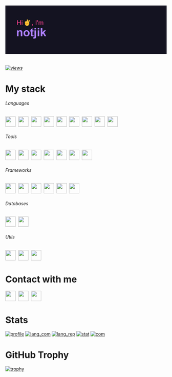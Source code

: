 ###### [![image](header.png)](header.png)
###### [![views](https://komarev.com/ghpvc/?username=notjik&color=fe428e&style=flat)](https://komarev.com/ghpvc/?username=notjik&color=bf91f3&style=flat)


# My stack

###### Languages
<p class="languages">
<a href="https://python.org/"><img height="32" width="32" src="https://cdn.simpleicons.org/python/fe428e"/></a>&nbsp;
<a href="https://iso.org/standard/74528.html"><img height="32" width="32" src="https://cdn.simpleicons.org/c/fe428e"/></a>&nbsp;
<a href="https://isocpp.org/"><img height="32" width="32" src="https://cdn.simpleicons.org/cplusplus/fe428e"/></a>&nbsp;
<a href="https://dotnet.microsoft.com/en-us/languages/csharp"><img height="32" width="32" src="https://cdn.simpleicons.org/csharp/fe428e"/></a>&nbsp;
<a href="https://developer.mozilla.org/en-US/docs/Web/JavaScript"><img height="32" width="32" src="https://cdn.simpleicons.org/javascript/fe428e"/></a>&nbsp;
<a href="https://java.com/"><img height="32" width="32" src="https://cdn.simpleicons.org/openjdk/fe428e"/></a>&nbsp;
<a href="https://kotlinlang.org/"><img height="32" width="32" src="https://cdn.simpleicons.org/kotlin/fe428e"/></a>&nbsp;
<a href="https://w3.org/html/"><img height="32" width="32" src="https://cdn.simpleicons.org/html5/fe428e"/></a>&nbsp;
<a href="https://w3.org/Style/CSS/"><img height="32" width="32" src="https://cdn.simpleicons.org/css3/fe428e"/></a>&nbsp;
</p>

###### Tools
<p class="tools">
<a href="https://git-scm.com/"><img height="32" width="32" src="https://cdn.simpleicons.org/git/fe428e"/></a>&nbsp;
<a href="https://docker.com/"><img height="32" width="32" src="https://cdn.simpleicons.org/docker/fe428e"/></a>&nbsp;
<a href="https://ubuntu.com/"><img height="32" width="32" src="https://cdn.simpleicons.org/ubuntu/fe428e"/></a>&nbsp;
<a href="https://jetbrains.com/pycharm/"><img height="32" width="32" src="https://cdn.simpleicons.org/pycharm/fe428e"/></a>&nbsp;
<a href="https://jetbrains.com/pycharm/"><img height="32" width="32" src="https://cdn.simpleicons.org/intellijidea/fe428e"/></a>&nbsp;
<a href="https://visualstudio.microsoft.com/"><img height="32" width="32" src="https://cdn.simpleicons.org/visualstudio/fe428e"/></a>&nbsp;
<a href="https://code.visualstudio.com/"><img height="32" width="32" src="https://cdn.simpleicons.org/visualstudiocode/fe428e"/></a>&nbsp;
</p>

###### Frameworks
<p class="frameworks">
<a href="https://djangoproject.com/"><img height="32" width="32" src="https://cdn.simpleicons.org/django/fe428e"/></a>&nbsp;
<a href="https://qt.io/"><img height="32" width="32" src="https://cdn.simpleicons.org/qt/fe428e"/></a>&nbsp;
<a href="https://flask.palletsprojects.com/"><img height="32" width="32" src="https://cdn.simpleicons.org/flask/fe428e"/></a>&nbsp;
<a href="https://getbootstrap.com/"><img height="32" width="32" src="https://cdn.simpleicons.org/bootstrap/fe428e"/></a>&nbsp;
<a href="https://nodejs.org/"><img height="32" width="32" src="https://cdn.simpleicons.org/node.js/fe428e"/></a>&nbsp;
<a href="https://dotnet.microsoft.com/"><img height="32" width="32" src="https://cdn.simpleicons.org/dotnet/fe428e"/></a>&nbsp;
</p>

###### Databases
<p class="databases">
<a href="https://postgresql.org/"><img height="32" width="32" src="https://cdn.simpleicons.org/postgresql/fe428e"/></a>&nbsp;
<a href="https://sqlite.org/"><img height="32" width="32" src="https://cdn.simpleicons.org/sqlite/fe428e"/></a>&nbsp;
</p>

###### Utils
<p class="utils">
<a href="https://mozilla.org/"><img height="32" width="32" src="https://cdn.simpleicons.org/mozilla/fe428e"/></a>&nbsp;
<a href="https://dotenv.org/"><img height="32" width="32" src="https://cdn.simpleicons.org/dotenv/fe428e"/></a>&nbsp;
<a href="https://pypi.org/project/googletrans/"><img height="32" width="32" src="https://cdn.simpleicons.org/googletranslate/fe428e"/></a>&nbsp;
</p>

# Contact with me
<p class="contacts">
<a href="https://t.me/notjik/"><img height="32" width="32" src="https://cdn.simpleicons.org/telegram/fe428e"/></a>&nbsp;
<a href="https://vk.com/notjik"><img height="32" width="32" src="https://cdn.simpleicons.org/vk/fe428e"/></a>&nbsp;
<a href="mailto:notjik@yandex.ru"><img height="32" width="32" src="https://cdn.simpleicons.org/mail.ru/fe428e"/></a>&nbsp;
</p>

# Stats
[![profile](https://github-profile-summary-cards.vercel.app/api/cards/profile-details?username=notjik&theme=radical)](https://github-profile-summary-cards.vercel.app/api/cards/profile-details?username=notjik&theme=radical)
[![lang_com](https://github-profile-summary-cards.vercel.app/api/cards/most-commit-language?username=notjik&theme=radical)](https://github-profile-summary-cards.vercel.app/api/cards/most-commit-language?username=notjik&theme=radical)
[![lang_rep](https://github-profile-summary-cards.vercel.app/api/cards/repos-per-language?username=notjik&theme=radical)](https://github-profile-summary-cards.vercel.app/api/cards/repos-per-language?username=notjik&theme=radical)
[![stat](https://github-profile-summary-cards.vercel.app/api/cards/stats?username=notjik&theme=radical)](https://github-profile-summary-cards.vercel.app/api/cards/stats?username=notjik&theme=radical)
[![com](https://github-profile-summary-cards.vercel.app/api/cards/productive-time?username=notjik&theme=radical&utcOffset=5)](https://github-profile-summary-cards.vercel.app/api/cards/productive-time?username=notjik&theme=radical&utcOffset=5)


# GitHub Trophy
[![trophy](https://github-profile-trophy.vercel.app/?username=notjik&theme=radical&no-frame=true&margin-w=10)](https://github-profile-trophy.vercel.app/?username=notjik&theme=radical&no-frame=true&margin-w=10)
